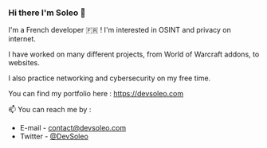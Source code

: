 ### Hi there I'm Soleo 👋

I'm a French developer 🇫🇷 ! I'm interested in OSINT and privacy on internet.

I have worked on many different projects, from World of Warcraft addons, to websites.

I also practice networking and cybersecurity on my free time.

You can find my portfolio here : https://devsoleo.com

📫 You can reach me by :
- E-mail - contact@devsoleo.com
- Twitter - [@DevSoleo](https://twitter.com/DevSoleo)
